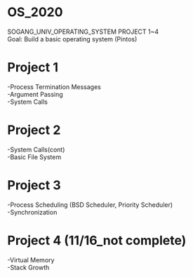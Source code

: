 # OS_2020
SOGANG_UNIV_OPERATING_SYSTEM PROJECT 1~4  
Goal: Build a basic operating system (Pintos)

# Project 1  
-Process Termination Messages  
-Argument Passing  
-System Calls  

# Project 2
-System Calls(cont)  
-Basic File System

# Project 3
-Process Scheduling (BSD Scheduler, Priority Scheduler)  
-Synchronization

# Project 4 (11/16_not complete)
-Virtual Memory  
-Stack Growth
